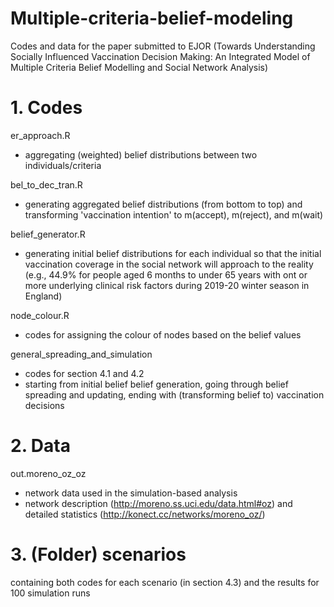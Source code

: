 # Multiple-criteria-belief-modeling

Codes and data for the paper submitted to EJOR 
(Towards Understanding Socially Influenced Vaccination Decision Making: An Integrated Model of Multiple Criteria Belief Modelling and Social Network Analysis)

# 1. Codes

er_approach.R
- aggregating (weighted) belief distributions between two individuals/criteria

bel_to_dec_tran.R
- generating aggregated belief distributions (from bottom to top) and transforming 'vaccination intention' to m(accept), m(reject), and m(wait)

belief_generator.R
- generating initial belief distributions for each individual so that the initial vaccination coverage in the social network will approach to the reality (e.g., 44.9% for people aged 6 months to under 65 years with ont or more underlying clinical risk factors during 2019-20 winter season in England)

node_colour.R
- codes for assigning the colour of nodes based on the belief values

general_spreading_and_simulation
- codes for section 4.1 and 4.2
- starting from initial belief belief generation, going through belief spreading and updating, ending with (transforming belief to) vaccination decisions

# 2. Data

out.moreno_oz_oz
- network data used in the simulation-based analysis
- network description (http://moreno.ss.uci.edu/data.html#oz) and detailed statistics (http://konect.cc/networks/moreno_oz/)

# 3. (Folder) scenarios

containing both codes for each scenario (in section 4.3) and the results for 100 simulation runs
